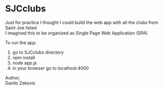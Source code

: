 # SJCclubs
Just for practice I thought I could build the web app with all the clubs from Saint Joe listed   
I imagined this to be organized as Single Page Web Application (SPA)


To run the app:   
1. go to SJCclubs directory   
2. npm install   
3. node app.js    
4. in your browser go to localhost:4000   


Author,    
Danilo Zekovic
